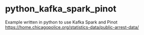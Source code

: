 # python_kafka_spark_pinot
Example written in python to use Kafka Spark and Pinot
https://home.chicagopolice.org/statistics-data/public-arrest-data/
